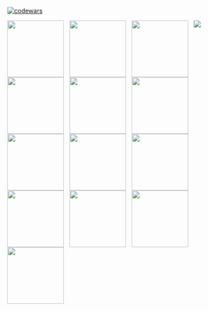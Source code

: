 [![codewars](https://www.codewars.com/users/SaintDK/badges/large)](https://www.codewars.com/users/SaintDK)   

<img align="left" width="130px" style="padding-right:10px;" src="https://cdn.jsdelivr.net/gh/devicons/devicon@latest/icons/java/java-original-wordmark.svg" />
<img align="left" width="130px" style="padding-right:10px;" src="https://cdn.jsdelivr.net/gh/devicons/devicon@latest/icons/kotlin/kotlin-original.svg" />
<img align="left" width="130px" style="padding-right:10px;" src="https://cdn.jsdelivr.net/gh/devicons/devicon@latest/icons/python/python-original-wordmark.svg" />
<img align="left" width="130px" style="padding-right:10px;" src="https://cdn.jsdelivr.net/gh/devicons/devicon@latest/icons/html5/html5-original-wordmark.svg" />
<img align="left" width="130px" style="padding-right:10px;" src="https://cdn.jsdelivr.net/gh/devicons/devicon@latest/icons/css3/css3-original.svg" />
<img align="left" width="130px" style="padding-right:10px;" src="https://cdn.jsdelivr.net/gh/devicons/devicon@latest/icons/numpy/numpy-original-wordmark.svg" />
<img align="left" width="130px" style="padding-right:10px;" src="https://cdn.jsdelivr.net/gh/devicons/devicon@latest/icons/pandas/pandas-original-wordmark.svg" />
<img align="left" width="130px" style="padding-right:10px;" src="https://cdn.jsdelivr.net/gh/devicons/devicon@latest/icons/scikitlearn/scikitlearn-original.svg" />
<img align="left" width="130px" style="padding-right:10px;" src="https://cdn.jsdelivr.net/gh/devicons/devicon@latest/icons/tensorflow/tensorflow-original-wordmark.svg" />
<img align="left" width="130px" style="padding-right:10px;" src="https://cdn.jsdelivr.net/gh/devicons/devicon@latest/icons/keras/keras-original-wordmark.svg" />
<img align="left" width="130px" style="padding-right:10px;" src="https://cdn.jsdelivr.net/gh/devicons/devicon@latest/icons/pytorch/pytorch-original.svg" />
<img align="left" width="130px" style="padding-right:10px;" src="https://cdn.jsdelivr.net/gh/devicons/devicon@latest/icons/opencv/opencv-original-wordmark.svg" />
<img align="left" width="130px" style="padding-right:10px;" src="https://cdn.jsdelivr.net/gh/devicons/devicon@latest/icons/apachespark/apachespark-original-wordmark.svg" />

<a href="https://visitcount.itsvg.in">
  <img src="https://visitcount.itsvg.in/api?id=SaintDK&label=Profile%20Views&color=12&pretty=false" />
</a>
